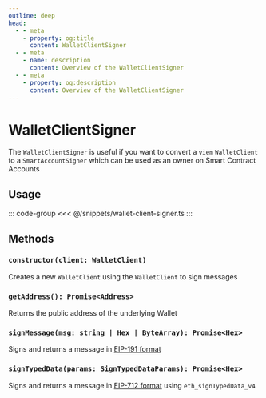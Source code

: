 ```yaml
---
outline: deep
head:
  - - meta
    - property: og:title
      content: WalletClientSigner
  - - meta
    - name: description
      content: Overview of the WalletClientSigner
  - - meta
    - property: og:description
      content: Overview of the WalletClientSigner
---
```


# WalletClientSigner

The `WalletClientSigner` is useful if you want to convert a `viem` `WalletClient` to a `SmartAccountSigner` which can be used as an owner on Smart Contract Accounts

## Usage

::: code-group
<<< @/snippets/wallet-client-signer.ts
:::

## Methods

### `constructor(client: WalletClient)`

Creates a new `WalletClient` using the `WalletClient` to sign messages

### `getAddress(): Promise<Address>`

Returns the public address of the underlying Wallet

### `signMessage(msg: string | Hex | ByteArray): Promise<Hex>`

Signs and returns a message in [EIP-191 format](https://eips.ethereum.org/EIPS/eip-191)

### `signTypedData(params: SignTypedDataParams): Promise<Hex>`

Signs and returns a message in [EIP-712 format](https://eips.ethereum.org/EIPS/eip-712) using `eth_signTypedData_v4`
